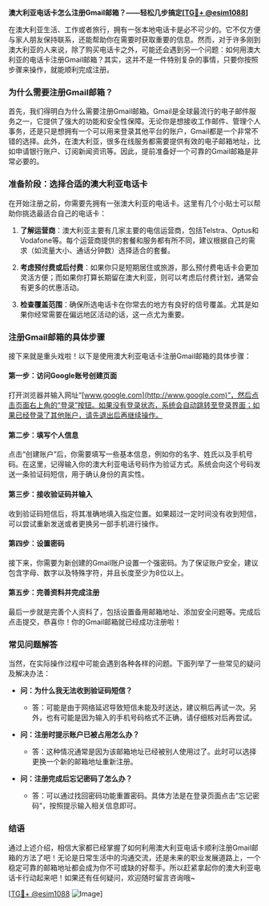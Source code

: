 **澳大利亚电话卡怎么注册Gmail邮箱？——轻松几步搞定[[TG💪+ @esim1088](https://t.me/s/esim1088)]**

在澳大利亚生活、工作或者旅行，拥有一张本地电话卡是必不可少的。它不仅方便与家人朋友保持联系，还能帮助你在需要时获取重要的信息。然而，对于许多刚到澳大利亚的人来说，除了购买电话卡之外，可能还会遇到另一个问题：如何用澳大利亚的电话卡注册Gmail邮箱？其实，这并不是一件特别复杂的事情，只要你按照步骤来操作，就能顺利完成注册。

### **为什么需要注册Gmail邮箱？**

首先，我们得明白为什么需要注册Gmail邮箱。Gmail是全球最流行的电子邮件服务之一，它提供了强大的功能和安全性保障。无论你是想接收工作邮件、管理个人事务，还是只是想拥有一个可以用来登录其他平台的账户，Gmail都是一个非常不错的选择。此外，在澳大利亚，很多在线服务都需要提供有效的电子邮箱地址，比如申请银行账户、订阅新闻资讯等。因此，提前准备好一个可靠的Gmail邮箱是非常必要的。

### **准备阶段：选择合适的澳大利亚电话卡**

在开始注册之前，你需要先拥有一张澳大利亚的电话卡。这里有几个小贴士可以帮助你挑选最适合自己的电话卡：

1. **了解运营商**：澳大利亚主要有几家主要的电信运营商，包括Telstra、Optus和Vodafone等。每个运营商提供的套餐和服务都有所不同，建议根据自己的需求（如流量大小、通话分钟数）选择适合的套餐。
   
2. **考虑预付费或后付费**：如果你只是短期居住或旅游，那么预付费电话卡会更加灵活方便；而如果你打算长期留在澳大利亚，则可以考虑后付费计划，通常会有更多的优惠活动。

3. **检查覆盖范围**：确保所选电话卡在你常去的地方有良好的信号覆盖。尤其是如果你经常需要在偏远地区活动的话，这一点尤为重要。

### **注册Gmail邮箱的具体步骤**

接下来就是重头戏啦！以下是使用澳大利亚电话卡注册Gmail邮箱的具体步骤：

#### **第一步：访问Google账号创建页面**

打开浏览器并输入网址“[www.google.com](http://www.google.com)”，然后点击页面右上角的“登录”按钮。如果没有登录状态，系统会自动跳转至登录界面；如果已经登录了其他账户，请先退出后再继续操作。

#### **第二步：填写个人信息**

点击“创建账户”后，你需要填写一些基本信息，例如你的名字、姓氏以及手机号码。在这里，记得输入你的澳大利亚电话号码作为验证方式。系统会向这个号码发送一条验证码短信，用于确认身份的真实性。

#### **第三步：接收验证码并输入**

收到验证码短信后，将其准确地填入指定位置。如果超过一定时间没有收到短信，可以尝试重新发送或者更换另一部手机进行操作。

#### **第四步：设置密码**

接下来，你需要为新创建的Gmail账户设置一个强密码。为了保证账户安全，建议包含字母、数字以及特殊字符，并且长度至少为8位以上。

#### **第五步：完善资料并完成注册**

最后一步就是完善个人资料了，包括设置备用邮箱地址、添加安全问题等。完成后点击提交，恭喜你！你的Gmail邮箱就已经成功注册啦！

### **常见问题解答**

当然，在实际操作过程中可能会遇到各种各样的问题。下面列举了一些常见的疑问及解决办法：

- **问：为什么我无法收到验证码短信？**
  - 答：可能是由于网络延迟导致短信未能及时送达，建议稍后再试一次。另外，也有可能是因为输入的手机号码格式不正确，请仔细核对后再尝试。

- **问：注册时提示账户已被占用怎么办？**
  - 答：这种情况通常是因为该邮箱地址已经被别人使用过了。此时可以选择更换一个新的邮箱地址重新注册。

- **问：注册完成后忘记密码了怎么办？**
  - 答：可以通过找回密码功能重置密码。具体方法是在登录页面点击“忘记密码”，按照提示输入相关信息即可。

### **结语**

通过上述介绍，相信大家都已经掌握了如何利用澳大利亚电话卡顺利注册Gmail邮箱的方法了吧！无论是日常生活中的沟通交流，还是未来的职业发展道路上，一个稳定可靠的邮箱地址都会成为你不可或缺的好帮手。所以赶紧拿起你的澳大利亚电话卡行动起来吧！如果还有任何疑问，欢迎随时留言咨询哦~

[[TG💪+ @esim1088](https://t.me/s/esim1088) ![Image](https://i.postimg.cc/4NQfJmqS/Snipaste-2025-05-13-00-14-12.png)]